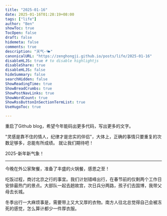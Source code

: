 ```yaml
---
title: "2025-01-16"
date: 2025-01-16T01:28:19+08:00
tags: ["life"]
author: "Ben"
showToc: true
TocOpen: false
draft: false
hidemeta: false
comments: true
description: "天气-🌤"
canonicalURL: "https://zenghongji.github.io/posts/life/2025-01-16"
disableHLJS: true # to disable highlightjs
disableShare: true
disableHLJS: false
hideSummary: false
searchHidden: false
ShowReadingTime: true
ShowBreadCrumbs: true
ShowPostNavLinks: true
ShowWordCount: true
ShowRssButtonInSectionTermList: true
UseHugoToc: true

---
```

重启了Github blog，希望今年能码出更多代码，写出更多的文字。

"灵感是靠不住的情人，纪律才是忠实的伴侣"，大体上，正确的事情只要重复的次数足够多，总能有所成绩。
就让我们期待吧！

2025-新年新气象！

---

今晚在外公家聚餐，准备了丰盛的火锅餐，感恩之至！

吃饭过程，商讨北京之行的事宜。我们计划错峰出行，在春节前的仅剩两个工作日安排最热门的景点。大部队一起去趟故宫，次日兵分两路，孩子们去国博，我带父母去长城。

冬季出行一大麻烦事是，需要带上又大又厚的衣物。南方人往北总觉得自己会被冻死的感觉，怎么算计都少一件厚衣服。